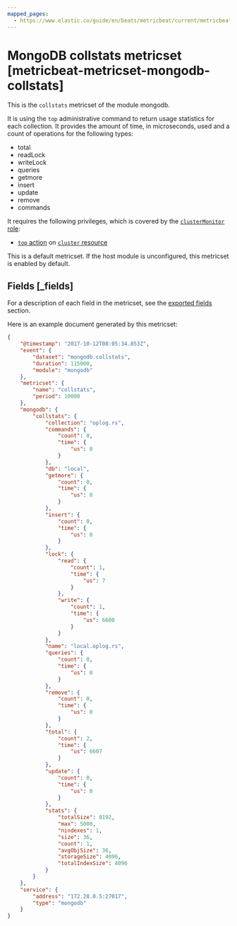 ```yaml
---
mapped_pages:
  - https://www.elastic.co/guide/en/beats/metricbeat/current/metricbeat-metricset-mongodb-collstats.html
---
```


<!-- This file is generated! See scripts/docs_collector.py -->

# MongoDB collstats metricset [metricbeat-metricset-mongodb-collstats]

This is the `collstats` metricset of the module mongodb.

It is using the `top` administrative command to return usage statistics for each collection. It provides the amount of time, in microseconds, used and a count of operations for the following types:

* total
* readLock
* writeLock
* queries
* getmore
* insert
* update
* remove
* commands

It requires the following privileges, which is covered by the [`clusterMonitor` role](https://docs.mongodb.com/manual/reference/built-in-roles/#clusterMonitor):

* [`top` action](https://docs.mongodb.com/manual/reference/privilege-actions/#top) on [`cluster` resource](https://docs.mongodb.com/manual/reference/resource-document/#cluster-resource)

This is a default metricset. If the host module is unconfigured, this metricset is enabled by default.

## Fields [_fields]

For a description of each field in the metricset, see the [exported fields](/reference/metricbeat/exported-fields-mongodb.md) section.

Here is an example document generated by this metricset:

```json
{
    "@timestamp": "2017-10-12T08:05:34.853Z",
    "event": {
        "dataset": "mongodb.collstats",
        "duration": 115000,
        "module": "mongodb"
    },
    "metricset": {
        "name": "collstats",
        "period": 10000
    },
    "mongodb": {
        "collstats": {
            "collection": "oplog.rs",
            "commands": {
                "count": 0,
                "time": {
                    "us": 0
                }
            },
            "db": "local",
            "getmore": {
                "count": 0,
                "time": {
                    "us": 0
                }
            },
            "insert": {
                "count": 0,
                "time": {
                    "us": 0
                }
            },
            "lock": {
                "read": {
                    "count": 1,
                    "time": {
                        "us": 7
                    }
                },
                "write": {
                    "count": 1,
                    "time": {
                        "us": 6600
                    }
                }
            },
            "name": "local.oplog.rs",
            "queries": {
                "count": 0,
                "time": {
                    "us": 0
                }
            },
            "remove": {
                "count": 0,
                "time": {
                    "us": 0
                }
            },
            "total": {
                "count": 2,
                "time": {
                    "us": 6607
                }
            },
            "update": {
                "count": 0,
                "time": {
                    "us": 0
                }
            },
            "stats": {
                "totalSize": 8192,
                "max": 5000,
                "nindexes": 1,
                "size": 36,
                "count": 1,
                "avgObjSize": 36,
                "storageSize": 4096,
                "totalIndexSize": 4096
            }
        }
    },
    "service": {
        "address": "172.28.0.5:27017",
        "type": "mongodb"
    }
}
```

